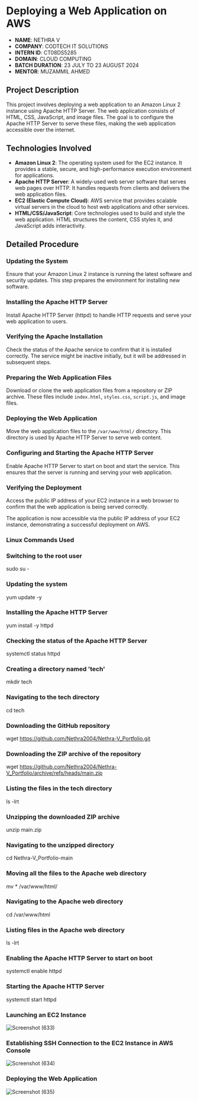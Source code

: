 # Deploying a Web Application on AWS

- **NAME**: NETHRA V
- **COMPANY**: CODTECH IT SOLUTIONS
- **INTERN ID**: CT08DS5285
- **DOMAIN**: CLOUD COMPUTING
- **BATCH DURATION**: 23 JULY TO 23 AUGUST 2024
- **MENTOR**: MUZAMMIL AHMED

## Project Description

This project involves deploying a web application to an Amazon Linux 2 instance using Apache HTTP Server. The web application consists of HTML, CSS, JavaScript, and image files. The goal is to configure the Apache HTTP Server to serve these files, making the web application accessible over the internet.

## Technologies Involved

- **Amazon Linux 2**: The operating system used for the EC2 instance. It provides a stable, secure, and high-performance execution environment for applications.
- **Apache HTTP Server**: A widely-used web server software that serves web pages over HTTP. It handles requests from clients and delivers the web application files.
- **EC2 (Elastic Compute Cloud)**: AWS service that provides scalable virtual servers in the cloud to host web applications and other services.
- **HTML/CSS/JavaScript**: Core technologies used to build and style the web application. HTML structures the content, CSS styles it, and JavaScript adds interactivity.
  
## Detailed Procedure

### Updating the System

Ensure that your Amazon Linux 2 instance is running the latest software and security updates. This step prepares the environment for installing new software.

### Installing the Apache HTTP Server

Install Apache HTTP Server (httpd) to handle HTTP requests and serve your web application to users.

### Verifying the Apache Installation

Check the status of the Apache service to confirm that it is installed correctly. The service might be inactive initially, but it will be addressed in subsequent steps.

### Preparing the Web Application Files

Download or clone the web application files from a repository or ZIP archive. These files include `index.html`, `styles.css`, `script.js`, and image files.

### Deploying the Web Application

Move the web application files to the `/var/www/html/` directory. This directory is used by Apache HTTP Server to serve web content.

### Configuring and Starting the Apache HTTP Server

Enable Apache HTTP Server to start on boot and start the service. This ensures that the server is running and serving your web application.

### Verifying the Deployment

Access the public IP address of your EC2 instance in a web browser to confirm that the web application is being served correctly.

The application is now accessible via the public IP address of your EC2 instance, demonstrating a successful deployment on AWS.

### Linux Commands Used

### Switching to the root user

sudo su -

### Updating the system

yum update -y

### Installing the Apache HTTP Server

yum install -y httpd

### Checking the status of the Apache HTTP Server

systemctl status httpd

### Creating a directory named 'tech'

mkdir tech

### Navigating to the tech directory

cd tech

### Downloading the GitHub repository

wget https://github.com/Nethra2004/Nethra-V_Portfolio.git

### Downloading the ZIP archive of the repository

wget https://github.com/Nethra2004/Nethra-V_Portfolio/archive/refs/heads/main.zip

### Listing the files in the tech directory

ls -lrt

### Unzipping the downloaded ZIP archive

unzip main.zip

### Navigating to the unzipped directory

cd Nethra-V_Portfolio-main

### Moving all the files to the Apache web directory

mv * /var/www/html/

### Navigating to the Apache web directory

cd /var/www/html

### Listing files in the Apache web directory

ls -lrt

### Enabling the Apache HTTP Server to start on boot

systemctl enable httpd

### Starting the Apache HTTP Server

systemctl start httpd


### Launching an EC2 Instance

![Screenshot (633)](https://github.com/user-attachments/assets/53a6bf0b-c704-421b-8d4e-9d78b9dd922f)

### Establishing SSH Connection to the EC2 Instance in AWS Console

![Screenshot (634)](https://github.com/user-attachments/assets/6f6f55d8-8ca2-4e50-a3ee-09336700c79a)

### Deploying the Web Application

![Screenshot (635)](https://github.com/user-attachments/assets/ca501fe5-7d34-4e11-82d2-8f9c769f94af)



